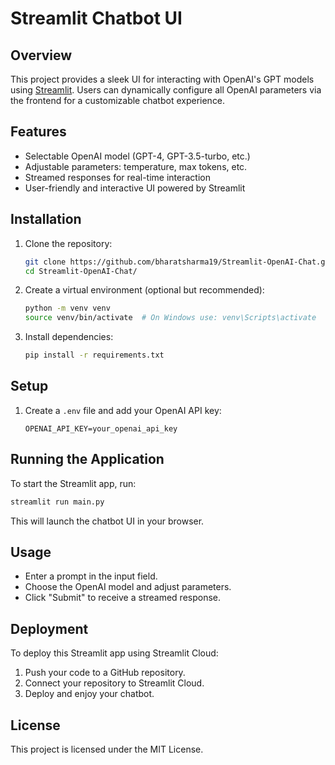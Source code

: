 # Streamlit Chatbot UI

## Overview
This project provides a sleek UI for interacting with OpenAI's GPT models using [Streamlit](https://streamlit.io/). Users can dynamically configure all OpenAI parameters via the frontend for a customizable chatbot experience.

## Features
- Selectable OpenAI model (GPT-4, GPT-3.5-turbo, etc.)
- Adjustable parameters: temperature, max tokens, etc.
- Streamed responses for real-time interaction
- User-friendly and interactive UI powered by Streamlit

## Installation
1. Clone the repository:
   ```bash
   git clone https://github.com/bharatsharma19/Streamlit-OpenAI-Chat.git
   cd Streamlit-OpenAI-Chat/
   ```

2. Create a virtual environment (optional but recommended):
   ```bash
   python -m venv venv
   source venv/bin/activate  # On Windows use: venv\Scripts\activate
   ```
   
3. Install dependencies:
   ```bash
   pip install -r requirements.txt
   ```

## Setup
1. Create a `.env` file and add your OpenAI API key:
   ```
   OPENAI_API_KEY=your_openai_api_key
   ```

## Running the Application
To start the Streamlit app, run:
```bash
streamlit run main.py
```
This will launch the chatbot UI in your browser.

## Usage
- Enter a prompt in the input field.
- Choose the OpenAI model and adjust parameters.
- Click "Submit" to receive a streamed response.

## Deployment
To deploy this Streamlit app using Streamlit Cloud:
1. Push your code to a GitHub repository.
2. Connect your repository to Streamlit Cloud.
3. Deploy and enjoy your chatbot.

## License
This project is licensed under the MIT License.

